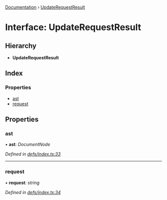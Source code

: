 [Documentation](../README.md) › [UpdateRequestResult](updaterequestresult.md)

# Interface: UpdateRequestResult

## Hierarchy

* **UpdateRequestResult**

## Index

### Properties

* [ast](updaterequestresult.md#ast)
* [request](updaterequestresult.md#request)

## Properties

###  ast

• **ast**: *DocumentNode*

*Defined in [defs/index.ts:33](https://github.com/badbatch/graphql-box/blob/f0217fe/packages/request-parser/src/defs/index.ts#L33)*

___

###  request

• **request**: *string*

*Defined in [defs/index.ts:34](https://github.com/badbatch/graphql-box/blob/f0217fe/packages/request-parser/src/defs/index.ts#L34)*
